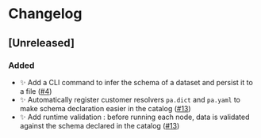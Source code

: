 # Changelog

## [Unreleased]

### Added

- :sparkles: Add a CLI command to infer the schema of a dataset and persist it to a file ([#4](https://github.com/Galileo-Galilei/kedro-pandera/pull/4))
- :sparkles: Automatically register customer resolvers ``pa.dict`` and ``pa.yaml`` to make schema declaration easier in the catalog  ([#13](https://github.com/Galileo-Galilei/kedro-pandera/pull/13))
- :sparkles: Add runtime validation : before running each node, data is validated against the schema declared in the catalog ([#13](https://github.com/Galileo-Galilei/kedro-pandera/pull/13))

